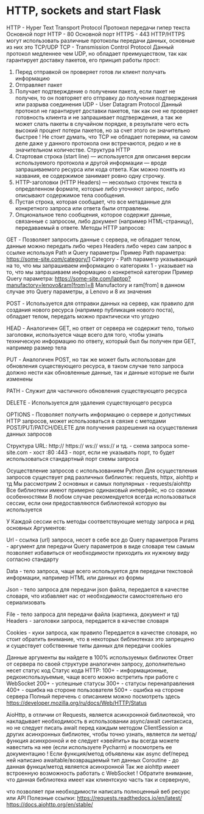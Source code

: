 # HTTP, sockets and start Flask

HTTP - Hyper Text Transport Protocol
Протокол передачи гипер текста
Основной порт HTTP - 80
Основной порт HTTPS - 443
HTTP/HTTPS могут использовать различные протоколы передачи данных, основные из них
это TCP/UDP
TCP - Transmission Control Protocol
Данный протокол медленнее чем UDP, но обладает преимуществом, так как гарантирует
доставку пакетов, его принцип работы прост:
1. Перед отправкой он проверяет готов ли клиент получать информацию
2. Отправляет пакет
3. Получает подтверждение о получении пакета, если пакет не получен, то он повторяет
его отправку до получения подтверждения или разрыва соединения
UDP - User Datagram Protocol
Данный протокол не гарантирует доставки пакетов, так как оне не проверяет готовность
клиента и не запрашивает подтверждения, а так же может слать пакеты в случайном
порядке, в результате чего есть высокий процент потери пакетов, но за счет этого он
значительно быстрее
! Не стоит думать, что TCP не обладает потерями, на самом деле даже у данного протокола
они встречаются, редко и не в значительном количестве.
Структура HTTP
1. Стартовая строка (start line) — используется для описания версии используемого
протокола и другой информации — вроде запрашиваемого ресурса или кода ответа.
Как можно понять из названия, ее содержимое занимает ровно одну строчку.
2. HTTP-заголовки (HTTP Headers) — несколько строчек текста в определенном
формате, которые либо уточняют запрос, либо описывают содержимое тела
сообщения.
3. Пустая строка, которая сообщает, что все метаданные для конкретного запроса или
ответа были отправлены.
4. Опциональное тело сообщения, которое содержит данные, связанные с запросом, либо
документ (например HTML-страницу), передаваемый в ответе.
Методы HTTP запросов:

GET - Позволяет запросить данные с сервера, не обладает телом, данные можно передать либо
через Headers либо через сам запрос в ссылке используя Path и Query параметры
Пример Path параметра:
https://some-site.com/category/1
Category - Path параметр указывающий на то, что мы запрашиваем информацию о категориях
1 - указывает на то, что мы запрашиваем информацию о конкретной категории
Пример Query параметра:
https://some-site.com/laptop?manufactory=lenovo&ram[from]=8
Manufactory и ram[from] в данном случае это Query параметры, а Lenovo и 8 их значения

POST - Используется для отправки данных на сервер, как правило для создания нового
ресурса (например публикация нового поста), обладает телом, передать можно
практически что угодно

HEAD - Аналогичен GET, но ответ от сервера не содержит тело, только заголовки,
используется чаще всего для того, чтобы узнать техническую информацию по ответу,
который был бы получен при GET, например размер тела

PUT - Аналогичен POST, но так же может быть использован для обновления существующего
ресурса, в таком случае тело запроса должно нести как обновленные данные, так и
данные которые не были изменены

PATH - Служит для частичного обновления существующего ресурса

DELETE - Используется для удаления существующего ресурса

OPTIONS - Позволяет получить информацию о сервере и допустимых HTTP запросов, может
использоваться в связке с методами POST/PUT/PATCH/DELETE для получения
разрешения на осуществления данных запросов

Структура URL:
http:// https:// ws:// wss:// и тд. - схема запроса
some-site.com - хост
:80 :443 - порт, если не указывать порт, то будет использоваться стандартный порт схемы
запроса

Осуществление запросов с использованием Python
Для осуществления запросов существует ряд различных библиотек: requests, httpx, aiohttp и тд
Мы рассмотрим 2 основных и самых популярных - requests/aiohttp
Все библиотеки имеют примерно одинаковый интерфейс, но со своими особенностями
В любом случае рекомендуется всегда использоваться сессии, если они предоставляются
библиотекой которую вы используется

У Каждой сессии есть методы соответствующие методу запроса и ряд основных
Аргументов:

Url - ссылка (url) запроса, несет в себе все до Query параметров
Params - аргумент для передачи Query параметров в виде словаря тем самым позволяет
избавиться от необходимости приходить их нужному виду согласно стандарту

Data - тело запроса, чаще всего используется для передачи текстовой информации, например
HTML или данных из формы

Json - тело запроса для передачи json файла, передается в качестве словаря, что избавляет нас
от необходимости самостоятельно его сериализовать

File - тело запроса для передачи файла (картинка, документ и тд)
Headers - заголовки запроса, передается в качестве словаря

Cookies - куки запроса, как правило Передается в качестве словаря, но стоит обратить
внимание, что в некоторых библиотеках это запрещено и существует собственные
типы данных для передачи cookies

Данные аргументы вы найдете в 100% используемых библиотек
Ответ от сервера по своей структуре аналогичен запросу, дополнительно несет статус код
Статус кода HTTP:
100+ - информационные, редкоиспользуьемые, чаще всего можно встретить при работе с
WebSocket
200+ - успешные статусы
300+ - статусы перенаправления
400+ - ошибка на стороне пользователя
500+ - ошибка на стороне сервера
Полный перечень с описанием можно посмотреть здесь
https://developer.mozilla.org/ru/docs/Web/HTTP/Status

AioHttp, в отличии от Requests, является асинхронной библиотекой, что накладывает
необходимость в использовании async/await синтаксиса, но не следует писать await
перед каждым методом ClientSession и других асинхронных библиотек, чтобы точно
узнать, является ли метод/функция асинхронной и ее следует «эвейтить» вы всегда
можете навестить на нее (если используете Pycharm) и посмотреть ее документацию
! Если функция/метод объявлены как async def/перед ней написано awaitable/возвращаемый
тип данных Сoroutine - до данная функци/метод является асинхронной
Так же aiohttp имеет встроенную возможность работать с WebSocket
! Обратите внимание, что данная библиотека имеет как клиентскую часть так и серверную,

что позволяет при необходимости написать полноценный веб ресурс или API
Полезные ссылки:
https://requests.readthedocs.io/en/latest/
https://docs.aiohttp.org/en/stable/
